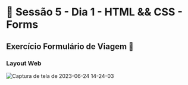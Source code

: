 # :dart: Sessão 5 - Dia 1 - HTML && CSS - Forms
## Exercício Formulário de Viagem :rocket:
### Layout Web
![Captura de tela de 2023-06-24 14-24-03](https://github.com/rafaelmagalhaesguedes/trybe-exercicios/assets/8412507/dd54c6bc-41df-4501-ad8d-32855e329461)
